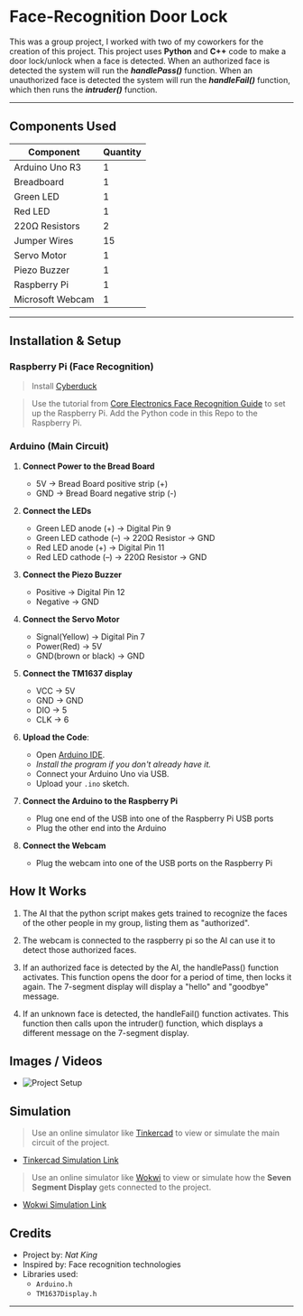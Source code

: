 # Face-Recognition Door Lock

This was a group project, I worked with two of my coworkers for the creation of this project. This project uses **Python** and **C++** code to make a door lock/unlock when a face is detected. When an authorized face is detected the system will run the ***handlePass()*** function. When an unauthorized face is detected the system will run the ***handleFail()*** function, which then runs the ***intruder()*** function.

---

## Components Used

| Component               | Quantity |
|------------------------|----------|
| Arduino Uno R3         | 1        |
| Breadboard             | 1        |
| Green LED                | 1        |
| Red LED                | 1         |
| 220Ω Resistors          | 2        |
| Jumper Wires           | 15      |
| Servo Motor           | 1   |
| Piezo Buzzer         | 1   |
| Raspberry Pi             | 1  |
| Microsoft Webcam              | 1  |

---

## Installation & Setup

### Raspberry Pi (Face Recognition)

> Install [Cyberduck](https://cyberduck.io/)

> Use the tutorial from [Core Electronics Face Recognition Guide](https://core-electronics.com.au/guides/raspberry-pi/face-recognition-with-raspberry-pi-and-opencv/) to set up the Raspberry Pi. Add the Python code in this Repo to the Raspberry Pi.

### Arduino (Main Circuit)

1. **Connect Power to the Bread Board**
   - 5V → Bread Board positive strip (+)
   - GND → Bread Board negative strip (-)
   
2. **Connect the LEDs**  
   - Green LED anode (+) → Digital Pin 9  
   - Green LED cathode (–) → 220Ω Resistor → GND
   - Red LED anode (+) → Digital Pin 11 
   - Red LED cathode (–) → 220Ω Resistor → GND

3. **Connect the Piezo Buzzer**  
   - Positive → Digital Pin 12  
   - Negative → GND

4. **Connect the Servo Motor**  
   - Signal(Yellow) → Digital Pin 7  
   - Power(Red) → 5V  
   - GND(brown or black) → GND

5. **Connect the TM1637 display**
   - VCC → 5V  
   - GND → GND  
   - DIO → 5
   - CLK → 6

6. **Upload the Code**:
   - Open [Arduino IDE](https://www.arduino.cc/en/software/).
   - *Install the program if you don't already have it.*
   - Connect your Arduino Uno via USB.
   - Upload your `.ino` sketch.
   
7. **Connect the Arduino to the Raspberry Pi**
   - Plug one end of the USB into one of the Raspberry Pi USB ports
   - Plug the other end into the Arduino

8. **Connect the Webcam**
   - Plug the webcam into one of the USB ports on the Raspberry Pi

## How It Works

1.  The AI that the python script makes gets trained to recognize the faces of the other people in my group, listing them as "authorized".
    
2.  The webcam is connected to the raspberry pi so the AI can use it to detect those authorized faces.
    
3.  If an authorized face is detected by the AI, the handlePass() function activates. This function opens the door for a period of time, then locks it again. The 7-segment display will display a "hello" and "goodbye" message.
    

4. If an unknown face is detected, the handleFail() function activates. This function then calls upon the intruder() function, which displays a different message on the 7-segment display.

## Images / Videos

- ![Project Setup](images/project-setup.jpg)

## Simulation

> Use an online simulator like [Tinkercad](https://www.tinkercad.com/) to view or simulate the main circuit of the project.

- [Tinkercad Simulation Link](https://www.tinkercad.com/things/3U5mjMHGdw5-temperature-fan-with-display-nat?sharecode=d1k_oRAmztpzLEHx-oRXd9poU2PdSio1NQsSGfVgCGE)

> Use an online simulator like [Wokwi](https://wokwi.com/) to view or simulate how the **Seven Segment Display** gets connected to the project.

- [Wokwi Simulation Link](https://wokwi.com/projects/436555416015897601)

## Credits
- Project by: *Nat King*
- Inspired by: Face recognition technologies
- Libraries used:
  - `Arduino.h`
  - `TM1637Display.h`

---
